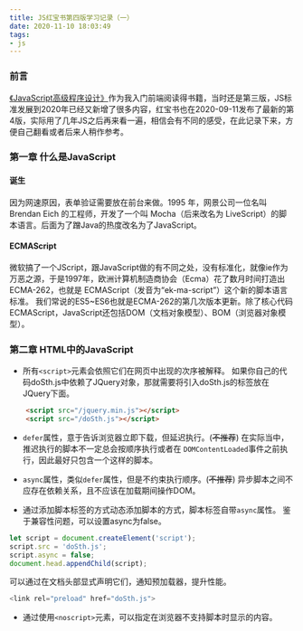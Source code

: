 ```yaml
---
title: JS红宝书第四版学习记录（一）
date: 2020-11-10 18:03:49
tags:
- js
---
```

### 前言
[《JavaScript高级程序设计》](https://book.douban.com/subject/10546125/)作为我入门前端阅读得书籍，当时还是第三版，JS标准发展到2020年已经又新增了很多内容，红宝书也在2020-09-11发布了最新的第4版，实际用了几年JS之后再来看一遍，相信会有不同的感受，在此记录下来，方便自己翻看或者后来人稍作参考。

### 第一章 什么是JavaScript
#### 诞生
因为网速原因，表单验证需要放在前台来做。1995 年，网景公司一位名叫 Brendan Eich 的工程师，开发了一个叫 Mocha（后来改名为 LiveScript）的脚本语言。后面为了蹭Java的热度改名为了JavaScript。
#### ECMAScript
微软搞了一个JScript，跟JavaScript做的有不同之处，没有标准化，就像ie作为万恶之源，于是1997年，欧洲计算机制造商协会（Ecma）花了数月时间打造出 ECMA-262，也就是 ECMAScript（发音为“ek-ma-script”）这个新的脚本语言标准。
我们常说的ES5~ES6也就是ECMA-262的第几次版本更新。除了核心代码ECMAScript，JavaScript还包括DOM（文档对象模型）、BOM（浏览器对象模型）。
### 第二章 HTML中的JavaScript
- 所有`<script>`元素会依照它们在网页中出现的次序被解释。
如果你自己的代码doSth.js中依赖了JQuery对象，那就需要将引入doSth.js的标签放在JQuery下面。

```html
    <script src="/jquery.min.js"></script>
    <script src="/doSth.js"></script>
```
- `defer`属性，意于告诉浏览器立即下载，但延迟执行。(~~不推荐~~)
在实际当中，推迟执行的脚本不一定总会按顺序执行或者在 `DOMContentLoaded`事件之前执行，因此最好只包含一个这样的脚本。

- `async`属性，类似`defer`属性，但是不约束执行顺序。(~~不推荐~~)
异步脚本之间不应存在依赖关系，且不应该在加载期间操作DOM。

- 通过添加脚本标签的方式动态添加脚本的方式，脚本标签自带`async`属性。
鉴于兼容性问题，可以设置async为false。

```javascript
let script = document.createElement('script'); 
script.src = 'doSth.js'; 
script.async = false; 
document.head.appendChild(script);
```

可以通过在文档头部显式声明它们，通知预加载器，提升性能。
```javascript
<link rel="preload" href="doSth.js">
```
- 通过使用`<noscript>`元素，可以指定在浏览器不支持脚本时显示的内容。